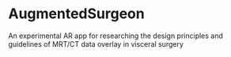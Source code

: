 # AugmentedSurgeon
An experimental  AR app for researching the design principles and guidelines of MRT/CT data overlay in visceral surgery
